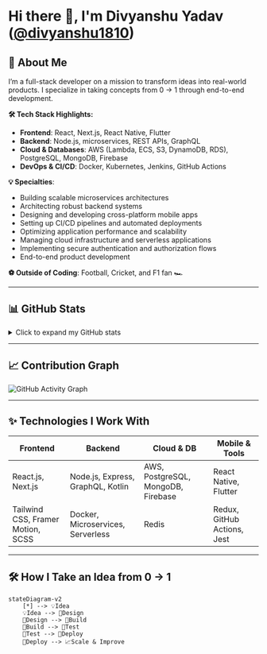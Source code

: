 # Hi there 👋, I'm **Divyanshu Yadav** ([@divyanshu1810](https://github.com/divyanshu1810))

## 🚀 About Me
I’m a full-stack developer on a mission to transform ideas into real-world products. I specialize in taking concepts from 0 → 1 through end-to-end development.

**🛠️ Tech Stack Highlights:**
- **Frontend**: React, Next.js, React Native, Flutter
- **Backend**: Node.js, microservices, REST APIs, GraphQL
- **Cloud & Databases**: AWS (Lambda, ECS, S3, DynamoDB, RDS), PostgreSQL, MongoDB, Firebase
- **DevOps & CI/CD**: Docker, Kubernetes, Jenkins, GitHub Actions

**💡 Specialties**:
- Building scalable microservices architectures  
- Architecting robust backend systems  
- Designing and developing cross-platform mobile apps  
- Setting up CI/CD pipelines and automated deployments  
- Optimizing application performance and scalability  
- Managing cloud infrastructure and serverless applications  
- Implementing secure authentication and authorization flows  
- End-to-end product development  

**⚽ Outside of Coding**: Football, Cricket, and F1 fan 🏎️

---

## 📊 GitHub Stats

<details>
  <summary>Click to expand my GitHub stats</summary>

<p align="center">
  <img src="https://github-readme-stats.vercel.app/api?username=divyanshu1810&show_icons=true&theme=radical" alt="Divyanshu's GitHub stats" width="48%"/>
  <img src="https://github-readme-stats.vercel.app/api/top-langs/?username=divyanshu1810&layout=compact&theme=radical" alt="Top Langs" width="48%"/>
  <br>
  <img src="https://github-readme-streak-stats.herokuapp.com?user=divyanshu1810&theme=radical" alt="GitHub Streak" width="98%"/>
</p>

</details>

---

## 📈 Contribution Graph

![GitHub Activity Graph](https://github-readme-activity-graph.vercel.app/graph?username=divyanshu1810&theme=react-dark&area=true&hide_border=true)

---

## ✨ Technologies I Work With

| Frontend | Backend | Cloud & DB | Mobile & Tools |
|----------|---------|------------|----------------|
| React.js, Next.js | Node.js, Express, GraphQL, Kotlin | AWS, PostgreSQL, MongoDB, Firebase | React Native, Flutter |
| Tailwind CSS, Framer Motion, SCSS | Docker, Microservices, Serverless | Redis | Redux, GitHub Actions, Jest |

---

## 🛠️ How I Take an Idea from 0 → 1

```mermaid
stateDiagram-v2
    [*] --> 💡Idea
    💡Idea --> 📝Design
    📝Design --> 🔧Build
    🔧Build --> 🧪Test
    🧪Test --> 🚀Deploy
    🚀Deploy --> 📈Scale & Improve
